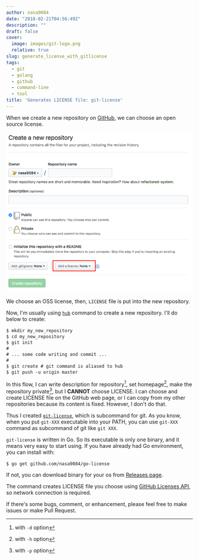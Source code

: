 ```yaml
---
author: nasa9084
date: "2018-02-21T04:56:49Z"
description: ""
draft: false
cover:
  image: images/git-logo.png
  relative: true
slug: generate_license_with_gitlicense
tags:
  - git
  - golang
  - github
  - command-line
  - tool
title: 'Generates LICENSE file: git-license'
---
```



When we create a new repository on [GitHub](https://github.com), we can choose an open source license.

![create_new_repo](images/create_new_repo.png)

We choose an OSS license, then, `LICENSE` file is put into the new repository.

Now, I'm usually using [`hub`](https://hub.github.com/) command to create a new repository.
I'll do below to create:

``` shell
$ mkdir my_new_repository
$ cd my_new_repository
$ git init
#
# ... some code writing and commit ...
#
$ git create # git command is aliased to hub
$ git push -u origin master
```

In this flow, I can write description for repository[^desc], set homepage[^homepage], make the repository private[^priv], but I **CANNOT** choose LICENSE.
I can choose and create LICENSE file on the GitHub web page, or I can copy from my other repositories because its content is fixed.
However, I don't do that.

Thus I created [`git-license`](https://github.com/nasa9084/git-license), which is subcommand for git.
As you know, when you put `git-XXX` executable into your PATH, you can use `git-XXX` command as subcommand of git like `git XXX`.

`git-license` is written in Go.
So its executable is only one binary, and it means very easy to start using.
If you have already had Go environment, you can install with:

``` shell
$ go get github.com/nasa9084/go-license
```

If not, you can download binary for your os from [Releases page](https://github.com/nasa9084/git-license/releases).

The command creates LICENSE file you choose using [GitHub Licenses API](https://developer.github.com/v3/licenses/), so network connection is required.

If there's some bugs, comment, or enhancement, please feel free to make issues or make Pull Request.

[^desc]: with `-d` option
[^homepage]: with `-h` option
[^priv]: with `-p` option

